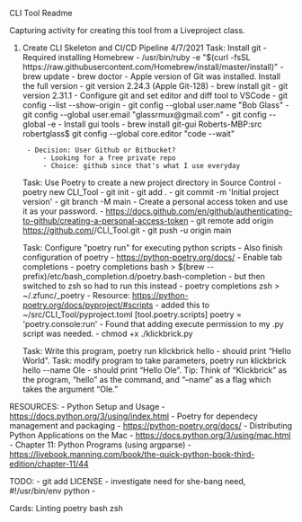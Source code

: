 CLI Tool Readme

Capturing activity for creating this tool from a Liveproject class.

1. Create CLI Skeleton and CI/CD Pipeline
    4/7/2021
    Task: Install git
    -Required installing Homebrew
        - /usr/bin/ruby -e "$(curl -fsSL https://raw.githubusercontent.com/Homebrew/install/master/install)"
        - brew update
        - brew doctor
        - Apple version of Git was installed. Install the full version
            - git version 2.24.3 (Apple Git-128)
            - brew install git
            - git version 2.31.1
        - Configure git and set editor and diff tool to VSCode
            - git config --list --show-origin
            - git config --global user.name "Bob Glass"
            - git config --global user.email "glassrmux@gmail.com"
            - git config --global -e
        - Install gui tools
            - brew install git-gui
Roberts-MBP:src robertglass$ git config --global core.editor "code --wait"

        - Decision: User Github or Bitbucket?
            - Looking for a free private repo
            - Choice: github since that's what I use everyday

    Task: Use Poetry to create a new project directory in Source Control
        - poetry new CLI_Tool
        - git init
        - git add .
        - git commit -m 'Initial project version'
        - git branch -M main
        - Create a personal access token and use it as your password.
            - https://docs.github.com/en/github/authenticating-to-github/creating-a-personal-access-token
        - git remote add origin https://github.com/<username>/CLI_Tool.git
        - git push -u origin main

    Task: Configure "poetry run" for executing python scripts
        - Also finish configuration of poetry 
            - https://python-poetry.org/docs/
                - Enable tab completions
                    - poetry completions bash > $(brew --prefix)/etc/bash_completion.d/poetry.bash-completion
                    - but then switched to zsh so had to run this instead
                        - poetry completions zsh > ~/.zfunc/_poetry
        - Resource: https://python-poetry.org/docs/pyproject/#scripts
            - added this to ~/src/CLI_Tool/pyproject.toml
                    [tool.poetry.scripts]
                    poetry = 'poetry.console:run'
        - Found that adding execute permission to my .py script was needed.
            - chmod +x ./klickbrick.py

    Task: Write this program, poetry run klickbrick hello
        - should print “Hello World".
    Task: modify program to take parameters, poetry run klickbrick hello --name Ole
        - should print “Hello Ole”.
            Tip: Think of “Klickbrick” as the program, “hello” as the command, and “–name” as a flag which takes the argument “Ole.” 


RESOURCES:
    - Python Setup and Usage
        - https://docs.python.org/3/using/index.html
    - Poetry for dependecy management and packaging
        - https://python-poetry.org/docs/
    - Distributing Python Applications on the Mac
        - https://docs.python.org/3/using/mac.html
    - Chapter 11: Python Programs (using argparse)
        - https://livebook.manning.com/book/the-quick-python-book-third-edition/chapter-11/44

TODO:
    - git add LICENSE
    - investigate need for she-bang need, #!/usr/bin/env python
    -
  

Cards:
Linting
poetry
bash
zsh
